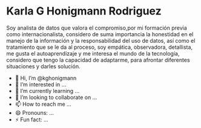 # Karla G Honigmann Rodriguez
Soy analista de datos que valora el compromiso,por mi formación previa como internacionalista, considero de suma importancia la honestidad en el manejo de la información y la responsabilidad del uso de datos, así como el tratamiento que se le da al proceso, soy empática, observadora, detallista, me gusta el autoaprendizaje y me interesa el mundo de la tecnología, considero que tengo la capacidad de adaptarme, para afrontar diferentes situaciones y darles solución.
- 👋 Hi, I’m @kghonigmann
- 👀 I’m interested in ...
- 🌱 I’m currently learning ...
- 💞️ I’m looking to collaborate on ...
- 📫 How to reach me ...
- 😄 Pronouns: ...
- ⚡ Fun fact: ...

<!---
kghonigmann/kghonigmann is a ✨ special ✨ repository because its `README.md` (this file) appears on your GitHub profile.
You can click the Preview link to take a look at your changes.
--->
